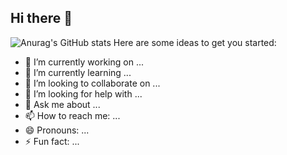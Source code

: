 ## Hi there 👋

![Anurag's GitHub stats](https://github-readme-stats.vercel.app/api?username=chaizwj&show_icons=true&theme=radical&cache_seconds=200*300)
Here are some ideas to get you started:

- 🔭 I’m currently working on ...
- 🌱 I’m currently learning ...
- 👯 I’m looking to collaborate on ...
- 🤔 I’m looking for help with ...
- 💬 Ask me about ...
- 📫 How to reach me: ...
- 😄 Pronouns: ...
- ⚡ Fun fact: ...

